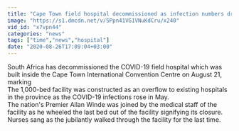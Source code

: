 ```yaml
---
title: "Cape Town field hospital decommissioned as infection numbers drop in South Africa"
image: "https://s1.dmcdn.net/v/SPpn41VG1VNuKdCru/x240"
vid_id: "x7vpn44"
categories: "news"
tags: ["time","news","hospital"]
date: "2020-08-26T17:09:04+03:00"
---
```

South Africa has decommissioned the COVID-19 field hospital which was built inside the Cape Town International Convention Centre on August 21, marking   <br>The 1,000-bed facility was constructed as an overflow to existing hospitals in the province as the COVID-19 infections rose in May.  <br>The nation's Premier Allan Winde was joined by the medical staff of the facility as he wheeled the last bed out of the facility signifying its closure.   <br>Nurses sang as the jubilantly walked through the facility for the last time.
